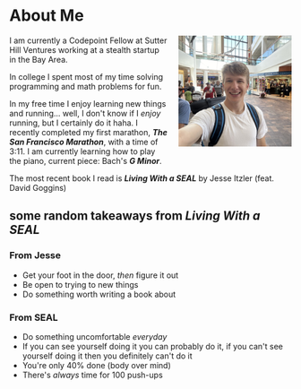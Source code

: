 # About Me

<img src="assets/me.jpg" alt="me" style="float: right; margin: 0 0 20px 20px; width: 40%;">

I am currently a Codepoint Fellow at Sutter Hill Ventures working at a stealth startup in the Bay Area.

In college I spent most of my time solving programming and math problems for fun.

In my free time I enjoy learning new things and running... well, I don't know if I _enjoy_ running, but I certainly do it haha.
I recently completed my first marathon, **_The San Francisco Marathon_**, with a time of 3:11.
I am currently learning how to play the piano, current piece: Bach's **_G Minor_**.

The most recent book I read is **_Living With a SEAL_** by Jesse Itzler (feat. David Goggins)

## some random takeaways from **_Living With a SEAL_**

### From Jesse

- Get your foot in the door, _then_ figure it out
- Be open to trying to new things
- Do something worth writing a book about

### From SEAL

- Do something uncomfortable _everyday_
- If you can see yourself doing it you can probably do it, if you can't see yourself doing it then you definitely can't do it
- You're only 40% done (body over mind)
- There's _always_ time for 100 push-ups
